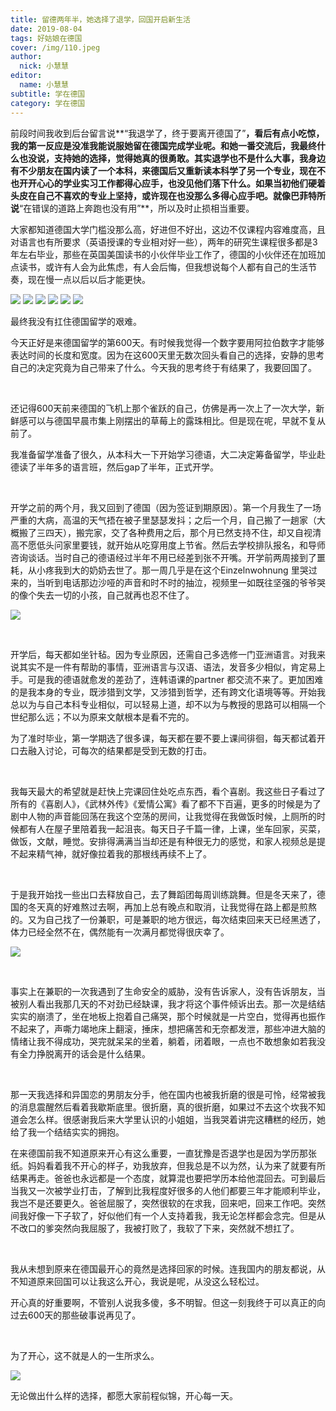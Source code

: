 ```yaml
---
title: 留德两年半，她选择了退学，回国开启新生活
date: 2019-08-04
tags: 好姑娘在德国
cover: /img/110.jpeg
author: 
  nick: 小慧慧
editor: 
  name: 小慧慧
subtitle: 学在德国
category: 学在德国
---
```



前段时间我收到后台留言说**“我退学了，终于要离开德国了”**，看后有点小吃惊，我的第一反应是没准我能说服她留在德国完成学业呢。和她一番交流后，我最终什么也没说，支持她的选择，觉得她真的很勇敢。其实退学也不是什么大事，我身边有不少朋友在国内读了一个本科，来德国后又重新读本科学了另一个专业，现在不也开开心心的学业实习工作都得心应手，也没见他们落下什么。如果当初他们硬着头皮在自己不喜欢的专业上坚持，或许现在也没那么多得心应手吧。就像巴菲特所说**“在错误的道路上奔跑也没有用”**，所以及时止损相当重要。


大家都知道德国大学门槛没那么高，好进但不好出，这边不仅课程内容难度高，且对语言也有所要求（英语授课的专业相对好一些），两年的研究生课程很多都是3年左右毕业，那些在英国美国读书的小伙伴毕业工作了，德国的小伙伴还在加班加点读书，或许有人会为此焦虑，有人会后悔，但我想说每个人都有自己的生活节奏，现在慢一点以后以后才能更快。



<img class="" data-ratio="0.5676359039190898" src="https://mmbiz.qpic.cn/mmbiz_jpg/rW3MWnUicJ7drSyp0ic8P2PbWcibPmhicBbibVyaGWMUxmCxUdZaf6bEXkMmj63UpQib7hBY8jLZUNHSYHEibHZU18Swg/640?wx_fmt=jpeg" data-type="jpeg" data-w="791"/>

<img class="" data-ratio="0.5622641509433962" src="https://mmbiz.qpic.cn/mmbiz_jpg/rW3MWnUicJ7drSyp0ic8P2PbWcibPmhicBbib1eXVKicYZgMWmKjictL2BnMiaHzjv8aWmcDxqlg5yDCibzowRocyBtwlrQ/640?wx_fmt=jpeg" data-type="jpeg" data-w="795"/>

<img class="" data-ratio="0.565989847715736" src="https://mmbiz.qpic.cn/mmbiz_jpg/rW3MWnUicJ7drSyp0ic8P2PbWcibPmhicBbibHtRKqe6rS0SgPrTLo28MoNEZ7rTgwaEQ28yyUy6crOXdfib3UDQdl0A/640?wx_fmt=jpeg" data-type="jpeg" data-w="788"/>

<img class="" data-ratio="0.12988650693568726" src="https://mmbiz.qpic.cn/mmbiz_jpg/rW3MWnUicJ7drSyp0ic8P2PbWcibPmhicBbibDDTibSsZXfADbmTibFCjxta5MwWI0KPibiaKbCoS1Wgr7v7daVhHJQZOag/640?wx_fmt=jpeg" data-type="jpeg" data-w="793"/>

<img class="" data-ratio="0.12452830188679245" src="https://mmbiz.qpic.cn/mmbiz_jpg/rW3MWnUicJ7drSyp0ic8P2PbWcibPmhicBbibe9F2TSIwuPOicVRy1hKVBOibQqyibd3v4HfJhSLGlxONDH9PmqRV3ldOw/640?wx_fmt=jpeg" data-type="jpeg" data-w="795"/>

<img class="" data-ratio="0.12895069532237674" src="https://mmbiz.qpic.cn/mmbiz_jpg/rW3MWnUicJ7drSyp0ic8P2PbWcibPmhicBbibafBzOSKfzBBiaRMQTsZoCqLoe9EuOIzOf7Zy9Pc8uRrWvickGyibNzNcg/640?wx_fmt=jpeg" data-type="jpeg" data-w="791"/>



最终我没有扛住德国留学的艰难。



今天正好是来德国留学的第600天。有时候我觉得一个数字要用阿拉伯数字才能够表达时间的长度和宽度。因为在这600天里无数次回头看自己的选择，安静的思考自己的决定究竟为自己带来了什么。今天我的思考终于有结果了，我要回国了。

 

还记得600天前来德国的飞机上那个雀跃的自己，仿佛是再一次上了一次大学，新鲜感可以与德国早晨市集上刚摆出的草莓上的露珠相比。但是现在呢，早就不复从前了。



我准备留学准备了很久，从本科大一下开始学习德语，大二决定筹备留学，毕业赴德读了半年多的语言班，然后gap了半年，正式开学。

 

开学之前的两个月，我又回到了德国（因为签证到期原因）。第一个月我生了一场严重的大病，高温的天气捂在被子里瑟瑟发抖；之后一个月，自己搬了一趟家（大概搬了三四天），搬完家，交了各种费用之后，那个月已然支持不住，却又自视清高不愿低头问家里要钱，就开始从吃穿用度上节省。然后去学校排队报名，和导师咨询谈话。当时自己的德语经过半年不用已经差到张不开嘴。开学前两周接到了噩耗，从小疼我到大的奶奶去世了。那一周几乎是在这个Einzelnwohnung 里哭过来的，当听到电话那边沙哑的声音和时不时的抽泣，视频里一如既往坚强的爷爷哭的像个失去一切的小孩，自己就再也忍不住了。



<img class="" data-ratio="0.7211538461538461" src="https://mmbiz.qpic.cn/mmbiz_jpg/rW3MWnUicJ7f1EdD4Lp85iaCcWmhE2KssyovEsdrBhEu9p37x5fzaHiaW45FMSanY5y2ryT105CJ2dibN2euYBKwsg/640?wx_fmt=jpeg" data-type="jpeg" data-w="1040"/>

 

开学后，每天都如坐针毡。因为专业原因，还需自己多选修一门亚洲语言。对我来说其实不是一件有帮助的事情，亚洲语言与汉语、语法，发音多少相似，肯定易上手。可是我的德语就愈发的差劲了，连韩语课的partner 都交流不来了。更加困难的是我本身的专业，既涉猎到文学，又涉猎到哲学，还有跨文化语境等等。开始我总以为与自己本科专业相似，可以轻易上道，却不以为与教授的思路可以相隔一个世纪那么远；不以为原来文献根本是看不完的。



为了准时毕业，第一学期选了很多课，每天都在要不要上课间徘徊，每天都试着开口去融入讨论，可每次的结果都是受到无数的打击。

 

我每天最大的希望就是赶快上完课回住处吃点东西，看个喜剧。我这些日子看过了所有的《喜剧人》，《武林外传》《爱情公寓》看了都不下百遍，更多的时候是为了剧中人物的声音能回荡在我这个空荡的房间，让我觉得在我做饭时候，上厕所的时候都有人在屋子里陪着我一起沮丧。每天日子千篇一律，上课，坐车回家，买菜，做饭，文献，睡觉。安排得满满当当却还是有种很无力的感觉，和家人视频总是提不起来精气神，就好像拉着我的那根线再续不上了。

 

于是我开始找一些出口去释放自己，去了舞蹈团每周训练跳舞。但是冬天来了，德国的冬天真的好难熬过去啊，再加上总有晚点和取消，让我觉得在路上都是煎熬的。又为自己找了一份兼职，可是兼职的地方很远，每次结束回来天已经黑透了，体力已经全然不在，偶然能有一次满月都觉得很庆幸了。



<img  src="https://mmbiz.qpic.cn/mmbiz_jpg/rW3MWnUicJ7fMPd7Ia8LO28MfdeyrfsCGqNuRB7PfkckIQtrZab5kVS2cCqBRrhPSfria7sIhC0dvm69TQgJhTKA/640?wx_fmt=jpeg" data-type="jpeg" data-w="1117" style="font-size: 15px;letter-spacing: 0.544px;white-space: normal;"/>

 

事实上在兼职的一次我遇到了生命安全的威胁，没有告诉家人，没有告诉朋友，当被别人看出我那几天的不对劲已经缺课，我才将这个事件倾诉出去。那一次是结结实实的崩溃了，坐在地板上抱着自己痛哭，那个时候就是一片空白，觉得再也振作不起来了，声嘶力竭地床上翻滚，捶床，想把痛苦和无奈都发泄，那些冲进大脑的情绪让我不得成功，哭完就呆呆的坐着，躺着，闭着眼，一点也不敢想象如若我没有全力挣脱离开的话会是什么结果。

 

那一天我选择和异国恋的男朋友分手，他在国内也被我折磨的很是可怜，经常被我的消息震醒然后看着我歇斯底里。很折磨，真的很折磨，如果过不去这个坎我不知道会怎么样。很感谢我后来大学里认识的小姐姐，当我哭着讲完这糟糕的经历，她给了我一个结结实实的拥抱。


在来德国前我不知道原来开心有这么重要，一直犹豫是否退学也是因为学历那张纸。妈妈看着我不开心的样子，劝我放弃，但我总是不以为然，认为来了就要有所结果再走。爸爸也永远都是一个态度，就算混也要把学历本给他混回去。可到最后当我又一次被学业打击，了解到比我程度好很多的人他们都要三年才能顺利毕业，我岂不是还要更久。爸爸屈服了，突然很软的在求我，回来吧，回来工作吧。突然间我好像一下子软了，好似他们有一个人支持着我，我无论怎样都会念完。但是从不改口的爹突然向我屈服了，我被打败了，我软了下来，突然就不想扛了。

 

我从未想到原来在德国最开心的竟然是选择回家的时候。连我国内的朋友都说，从不知道原来回国可以让我这么开心，我说是呢，从没这么轻松过。



开心真的好重要啊，不管别人说我多傻，多不明智。但这一刻我终于可以真正的向过去600天的那些破事说再见了。

 

为了开心，这不就是人的一生所求么。



<img class="" data-ratio="1.5" src="https://mmbiz.qpic.cn/mmbiz_jpg/rW3MWnUicJ7fMPd7Ia8LO28MfdeyrfsCGOpJIlP6APic2ub5b5licvfnDatjEoHE2T5Ivd353ArqT66Dtw89qaPBg/640?wx_fmt=jpeg" data-type="jpeg" data-w="500"/>



无论做出什么样的选择，都愿大家前程似锦，开心每一天。
